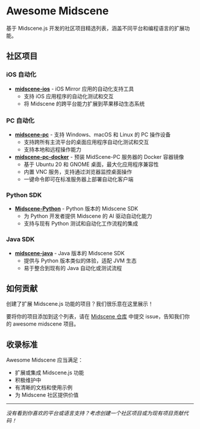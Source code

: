 # Awesome Midscene

基于 Midscene.js 开发的社区项目精选列表，涵盖不同平台和编程语言的扩展功能。

## 社区项目

### iOS 自动化
- **[midscene-ios](https://github.com/lhuanyu/midscene-ios)** - iOS Mirror 应用的自动化支持工具
  - 支持 iOS 应用程序的自动化测试和交互
  - 将 Midscene 的跨平台能力扩展到苹果移动生态系统

### PC 自动化
- **[midscene-pc](https://github.com/Mofangbao/midscene-pc)** - 支持 Windows、macOS 和 Linux 的 PC 操作设备
  - 支持跨所有主流平台的桌面应用程序自动化测试和交互
  - 支持本地和远程操作能力
- **[midscene-pc-docker](https://github.com/Mofangbao/midscene-pc-docker)** - 预装 MidScene-PC 服务器的 Docker 容器镜像
  - 基于 Ubuntu 20 和 GNOME 桌面，最大化应用程序兼容性
  - 内置 VNC 服务，支持通过浏览器监控桌面操作
  - 一键命令即可在标准服务器上部署自动化客户端

### Python SDK
- **[Midscene-Python](https://github.com/Python51888/Midscene-Python)** - Python 版本的 Midscene SDK
  - 为 Python 开发者提供 Midscene 的 AI 驱动自动化能力
  - 支持与现有 Python 测试和自动化工作流程的集成

### Java SDK
- **[midscene-java](https://github.com/Master-Frank/midscene-java)** - Java 版本的 Midscene SDK
  - 提供与 Python 版本类似的体验，适配 JVM 生态
  - 易于整合到现有的 Java 自动化或测试流程

## 如何贡献

创建了扩展 Midscene.js 功能的项目？我们很乐意在这里展示！

要将你的项目添加到这个列表，请在 [Midscene 仓库](https://github.com/web-infra-dev/midscene) 中提交 issue，告知我们你的 awesome midscene 项目。

## 收录标准

Awesome Midscene 应当满足：
- 扩展或集成 Midscene.js 功能
- 积极维护中
- 有清晰的文档和使用示例
- 为 Midscene 社区提供价值

---

*没有看到你喜欢的平台或语言支持？考虑创建一个社区项目或为现有项目贡献代码！*
